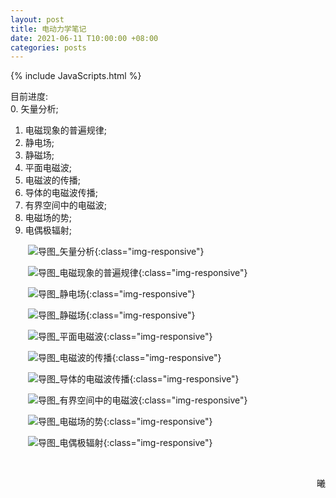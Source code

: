 ```yaml
---
layout: post
title: 电动力学笔记
date: 2021-06-11 T10:00:00 +08:00
categories: posts
---
```


{% include JavaScripts.html %}

目前进度:  
0. 矢量分析;  
1. 电磁现象的普遍规律;  
2. 静电场;  
3. 静磁场;  
4. 平面电磁波;  
5. 电磁波的传播;  
6. 导体的电磁波传播;  
7. 有界空间中的电磁波;  
8. 电磁场的势;  
9. 电偶极辐射;  

&emsp;&emsp;![导图_矢量分析](/include/20210319/0.矢量分析.png){:class="img-responsive"}  

&emsp;&emsp;![导图_电磁现象的普遍规律](/include/EHM/1.电磁现象的普遍规律.png){:class="img-responsive"}  

&emsp;&emsp;![导图_静电场](/include/EHM/2.静电场.png){:class="img-responsive"}  

&emsp;&emsp;![导图_静磁场](/include/EHM/3.静磁场.png){:class="img-responsive"}  

&emsp;&emsp;![导图_平面电磁波](/include/EHM/4.平面电磁波.png){:class="img-responsive"}  

&emsp;&emsp;![导图_电磁波的传播](/include/EHM/5.电磁波的传播.png){:class="img-responsive"}  

&emsp;&emsp;![导图_导体的电磁波传播](/include/EHM/6.导体的电磁波传播.png){:class="img-responsive"}  

&emsp;&emsp;![导图_有界空间中的电磁波](/include/EHM/7.有界空间中的电磁波.png){:class="img-responsive"}  

&emsp;&emsp;![导图_电磁场的势](/include/EHM/8.电磁场的势.png){:class="img-responsive"}  

&emsp;&emsp;![导图_电偶极辐射](/include/EHM/9.电偶极辐射.png){:class="img-responsive"}  

&emsp;&emsp;
<p align="right">曦</p>
